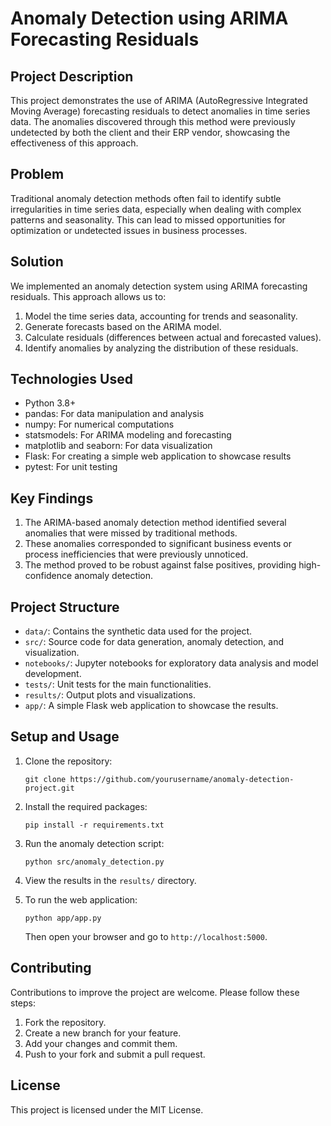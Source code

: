 # Anomaly Detection using ARIMA Forecasting Residuals

## Project Description

This project demonstrates the use of ARIMA (AutoRegressive Integrated Moving Average) forecasting residuals to detect anomalies in time series data. The anomalies discovered through this method were previously undetected by both the client and their ERP vendor, showcasing the effectiveness of this approach.

## Problem

Traditional anomaly detection methods often fail to identify subtle irregularities in time series data, especially when dealing with complex patterns and seasonality. This can lead to missed opportunities for optimization or undetected issues in business processes.

## Solution

We implemented an anomaly detection system using ARIMA forecasting residuals. This approach allows us to:

1. Model the time series data, accounting for trends and seasonality.
2. Generate forecasts based on the ARIMA model.
3. Calculate residuals (differences between actual and forecasted values).
4. Identify anomalies by analyzing the distribution of these residuals.

## Technologies Used

- Python 3.8+
- pandas: For data manipulation and analysis
- numpy: For numerical computations
- statsmodels: For ARIMA modeling and forecasting
- matplotlib and seaborn: For data visualization
- Flask: For creating a simple web application to showcase results
- pytest: For unit testing

## Key Findings

1. The ARIMA-based anomaly detection method identified several anomalies that were missed by traditional methods.
2. These anomalies corresponded to significant business events or process inefficiencies that were previously unnoticed.
3. The method proved to be robust against false positives, providing high-confidence anomaly detection.

## Project Structure

- `data/`: Contains the synthetic data used for the project.
- `src/`: Source code for data generation, anomaly detection, and visualization.
- `notebooks/`: Jupyter notebooks for exploratory data analysis and model development.
- `tests/`: Unit tests for the main functionalities.
- `results/`: Output plots and visualizations.
- `app/`: A simple Flask web application to showcase the results.

## Setup and Usage

1. Clone the repository:
   ```
   git clone https://github.com/yourusername/anomaly-detection-project.git
   ```

2. Install the required packages:
   ```
   pip install -r requirements.txt
   ```

3. Run the anomaly detection script:
   ```
   python src/anomaly_detection.py
   ```

4. View the results in the `results/` directory.

5. To run the web application:
   ```
   python app/app.py
   ```

   Then open your browser and go to `http://localhost:5000`.

## Contributing

Contributions to improve the project are welcome. Please follow these steps:

1. Fork the repository.
2. Create a new branch for your feature.
3. Add your changes and commit them.
4. Push to your fork and submit a pull request.

## License

This project is licensed under the MIT License.
